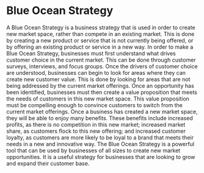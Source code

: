 
# Blue Ocean Strategy
A Blue Ocean Strategy is a business strategy that is used in order to create new market space, rather than compete in an existing market. This is done by creating a new product or service that is not currently being offered, or by offering an existing product or service in a new way. In order to make a Blue Ocean Strategy, businesses must first understand what drives customer choice in the current market. This can be done through customer surveys, interviews, and focus groups. Once the drivers of customer choice are understood, businesses can begin to look for areas where they can create new customer value. This is done by looking for areas that are not being addressed by the current market offerings. Once an opportunity has been identified, businesses must then create a value proposition that meets the needs of customers in this new market space. This value proposition must be compelling enough to convince customers to switch from the current market offerings. Once a business has created a new market space, they will be able to enjoy many benefits. These benefits include increased profits, as there is no competition in this new market; increased market share, as customers flock to this new offering; and increased customer loyalty, as customers are more likely to be loyal to a brand that meets their needs in a new and innovative way. The Blue Ocean Strategy is a powerful tool that can be used by businesses of all sizes to create new market opportunities. It is a useful strategy for businesses that are looking to grow and expand their customer base.